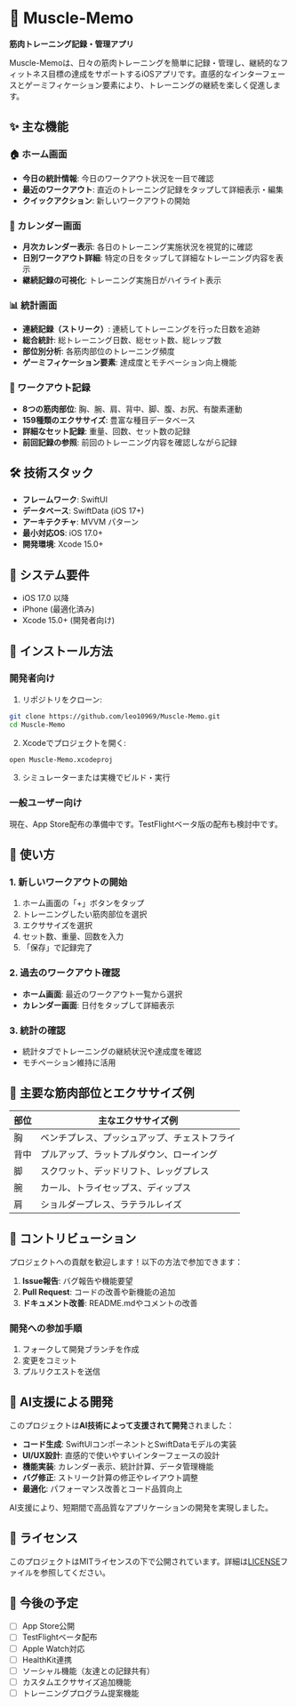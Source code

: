 # 💪 Muscle-Memo

**筋肉トレーニング記録・管理アプリ**

Muscle-Memoは、日々の筋肉トレーニングを簡単に記録・管理し、継続的なフィットネス目標の達成をサポートするiOSアプリです。直感的なインターフェースとゲーミフィケーション要素により、トレーニングの継続を楽しく促進します。

## ✨ 主な機能

### 🏠 ホーム画面
- **今日の統計情報**: 今日のワークアウト状況を一目で確認
- **最近のワークアウト**: 直近のトレーニング記録をタップして詳細表示・編集
- **クイックアクション**: 新しいワークアウトの開始

### 📅 カレンダー画面
- **月次カレンダー表示**: 各日のトレーニング実施状況を視覚的に確認
- **日別ワークアウト詳細**: 特定の日をタップして詳細なトレーニング内容を表示
- **継続記録の可視化**: トレーニング実施日がハイライト表示

### 📊 統計画面
- **連続記録（ストリーク）**: 連続してトレーニングを行った日数を追跡
- **総合統計**: 総トレーニング日数、総セット数、総レップ数
- **部位別分析**: 各筋肉部位のトレーニング頻度
- **ゲーミフィケーション要素**: 達成度とモチベーション向上機能

### 💪 ワークアウト記録
- **8つの筋肉部位**: 胸、腕、肩、背中、脚、腹、お尻、有酸素運動
- **159種類のエクササイズ**: 豊富な種目データベース
- **詳細なセット記録**: 重量、回数、セット数の記録
- **前回記録の参照**: 前回のトレーニング内容を確認しながら記録

## 🛠 技術スタック

- **フレームワーク**: SwiftUI
- **データベース**: SwiftData (iOS 17+)
- **アーキテクチャ**: MVVM パターン
- **最小対応OS**: iOS 17.0+
- **開発環境**: Xcode 15.0+

## 📱 システム要件

- iOS 17.0 以降
- iPhone (最適化済み)
- Xcode 15.0+ (開発者向け)

## 🚀 インストール方法

### 開発者向け
1. リポジトリをクローン:
```bash
git clone https://github.com/leo10969/Muscle-Memo.git
cd Muscle-Memo
```

2. Xcodeでプロジェクトを開く:
```bash
open Muscle-Memo.xcodeproj
```

3. シミュレーターまたは実機でビルド・実行

### 一般ユーザー向け
現在、App Store配布の準備中です。TestFlightベータ版の配布も検討中です。

## 📖 使い方

### 1. 新しいワークアウトの開始
1. ホーム画面の「+」ボタンをタップ
2. トレーニングしたい筋肉部位を選択
3. エクササイズを選択
4. セット数、重量、回数を入力
5. 「保存」で記録完了

### 2. 過去のワークアウト確認
- **ホーム画面**: 最近のワークアウト一覧から選択
- **カレンダー画面**: 日付をタップして詳細表示

### 3. 統計の確認
- 統計タブでトレーニングの継続状況や達成度を確認
- モチベーション維持に活用

## 🎯 主要な筋肉部位とエクササイズ例

| 部位 | 主なエクササイズ例 |
|------|-------------------|
| 胸 | ベンチプレス、プッシュアップ、チェストフライ |
| 背中 | プルアップ、ラットプルダウン、ローイング |
| 脚 | スクワット、デッドリフト、レッグプレス |
| 腕 | カール、トライセップス、ディップス |
| 肩 | ショルダープレス、ラテラルレイズ |

## 🤝 コントリビューション

プロジェクトへの貢献を歓迎します！以下の方法で参加できます：

1. **Issue報告**: バグ報告や機能要望
2. **Pull Request**: コードの改善や新機能の追加
3. **ドキュメント改善**: README.mdやコメントの改善

### 開発への参加手順
1. フォークして開発ブランチを作成
2. 変更をコミット
3. プルリクエストを送信

## 🤖 AI支援による開発

このプロジェクトは**AI技術によって支援されて開発**されました：

- **コード生成**: SwiftUIコンポーネントとSwiftDataモデルの実装
- **UI/UX設計**: 直感的で使いやすいインターフェースの設計
- **機能実装**: カレンダー表示、統計計算、データ管理機能
- **バグ修正**: ストリーク計算の修正やレイアウト調整
- **最適化**: パフォーマンス改善とコード品質向上

AI支援により、短期間で高品質なアプリケーションの開発を実現しました。

## 📄 ライセンス

このプロジェクトはMITライセンスの下で公開されています。詳細は[LICENSE](LICENSE)ファイルを参照してください。


## 🔮 今後の予定

- [ ] App Store公開
- [ ] TestFlightベータ配布
- [ ] Apple Watch対応
- [ ] HealthKit連携
- [ ] ソーシャル機能（友達との記録共有）
- [ ] カスタムエクササイズ追加機能
- [ ] トレーニングプログラム提案機能
